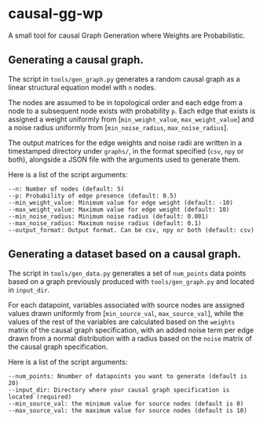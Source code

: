 # causal-gg-wp
A small tool for causal Graph Generation where Weights are Probabilistic.


## Generating a causal graph.

The script in `tools/gen_graph.py` generates a random causal graph as a linear structural equation model with `n` nodes. 

The nodes are assumed to be in topological order and each edge from a node to a subsequent node exists with probability `p`. Each edge that exists is assigned a weight uniformly from [`min_weight_value`, `max_weight_value`] and a noise radius uniformly from [`min_noise_radius`, `max_noise_radius`]. 

The output matrices for the edge weights and noise radii are written in a timestamped directory under `graphs/`, in the format specified (`csv`, `npy` or both), alongside a JSON file with the arguments used to generate them. 

Here is a list of the script arguments:

    --n: Number of nodes (default: 5)
    --p: Probability of edge presence (default: 0.5)
    --min_weight_value: Minimum value for edge weight (default: -10)
    --max_weight_value: Maximum value for edge weight (default: 10)   
    --min_noise_radius: Minimum noise radius (default: 0.001)
    --max_noise_radius: Maximum noise radius (default: 0.1)
    --output_format: Output format. Can be csv, npy or both (default: csv)


## Generating a dataset based on a causal graph.

The script in `tools/gen_data.py` generates a set of `num_points` data points based on a graph previously produced with `tools/gen_graph.py` and located in `input_dir`.

For each datapoint, variables associated with source nodes are assigned values drawn uniformly from [`min_source_val`, `max_source_val`], while the values of the rest of the variables are calculated
based on the `weights` matrix of the causal graph specification, with an added noise term per edge drawn from a normal distribution with a radius based on the `noise` matrix of the causal graph
specification.


Here is a list of the script arguments:

    --num_points: Nnumber of datapoints you want to generate (default is 20)
    --input_dir: Directory where your causal graph specification is located (required)
    --min_source_val: the minimum value for source nodes (default is 0)
    --max_source_val: the maximum value for source nodes (default is 10)
